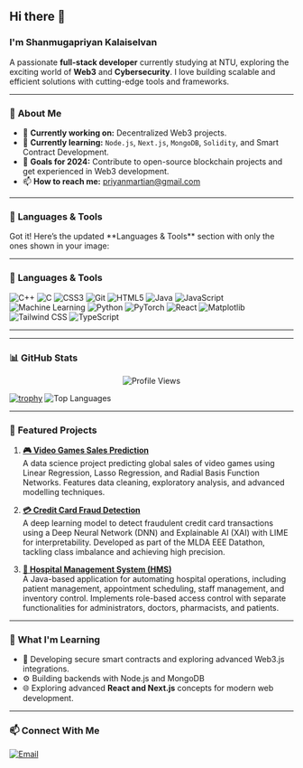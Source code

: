 ## Hi there 👋

### I'm Shanmugapriyan Kalaiselvan
A passionate **full-stack developer** currently studying at NTU, exploring the exciting world of **Web3** and **Cybersecurity**. I love building scalable and efficient solutions with cutting-edge tools and frameworks.

---

### 🌟 **About Me**
- 🔭 **Currently working on:** Decentralized Web3 projects.
- 🌱 **Currently learning:** `Node.js`, `Next.js`, `MongoDB`, `Solidity`, and Smart Contract Development.
- 🎯 **Goals for 2024:** Contribute to open-source blockchain projects and get experienced in Web3 development.
- 📫 **How to reach me:** [priyanmartian@gmail.com](mailto:priyanmartian@gmail.com)

---

### 🚀 **Languages & Tools**
<p align="left">
  Got it! Here’s the updated **Languages & Tools** section with only the ones shown in your image:

---

### 🚀 **Languages & Tools**
<p align="left">
  <img src="https://img.shields.io/badge/C++-00599C?style=for-the-badge&logo=cplusplus&logoColor=white" alt="C++"/>
  <img src="https://img.shields.io/badge/C-00599C?style=for-the-badge&logo=c&logoColor=white" alt="C"/>
  <img src="https://img.shields.io/badge/CSS3-1572B6?style=for-the-badge&logo=css3&logoColor=white" alt="CSS3"/>
  <img src="https://img.shields.io/badge/Git-F05032?style=for-the-badge&logo=git&logoColor=white" alt="Git"/>
  <img src="https://img.shields.io/badge/HTML5-E34F26?style=for-the-badge&logo=html5&logoColor=white" alt="HTML5"/>
  <img src="https://img.shields.io/badge/Java-007396?style=for-the-badge&logo=java&logoColor=white" alt="Java"/>
  <img src="https://img.shields.io/badge/JavaScript-F7DF1E?style=for-the-badge&logo=javascript&logoColor=black" alt="JavaScript"/>
  <img src="https://img.shields.io/badge/Machine%20Learning-FF6F00?style=for-the-badge&logo=machine-learning&logoColor=white" alt="Machine Learning"/>
  <img src="https://img.shields.io/badge/Python-3776AB?style=for-the-badge&logo=python&logoColor=white" alt="Python"/>
  <img src="https://img.shields.io/badge/PyTorch-EE4C2C?style=for-the-badge&logo=pytorch&logoColor=white" alt="PyTorch"/>
  <img src="https://img.shields.io/badge/React-61DAFB?style=for-the-badge&logo=react&logoColor=black" alt="React"/>
  <img src="https://img.shields.io/badge/Matplotlib-ffffff?style=for-the-badge&logo=matplotlib&logoColor=black" alt="Matplotlib"/>
  <img src="https://img.shields.io/badge/Tailwind%20CSS-38B2AC?style=for-the-badge&logo=tailwind-css&logoColor=white" alt="Tailwind CSS"/>
  <img src="https://img.shields.io/badge/TypeScript-3178C6?style=for-the-badge&logo=typescript&logoColor=white" alt="TypeScript"/>
</p>

---

</p>

---

### 📊 **GitHub Stats**
<p align="center">
  <img src="https://komarev.com/ghpvc/?username=Shapriyan19&color=blue" alt="Profile Views" />

[![trophy](https://github-profile-trophy.vercel.app/?username=Shapriyan19&theme=radical&no-frame=true&margin-w=15)](https://github.com/ryo-ma/github-profile-trophy)
  <img src="https://github-readme-stats.vercel.app/api/top-langs/?username=Shapriyan19&layout=compact&theme=radical" alt="Top Languages" />
</p>

---

### 🌟 **Featured Projects**
1. [**🎮 Video Games Sales Prediction**](https://github.com/Shapriyan19/Video_Games_Sales_Prediction)  
   A data science project predicting global sales of video games using Linear Regression, Lasso Regression, and Radial Basis Function Networks. Features data cleaning, exploratory analysis, and advanced modelling techniques.
   
2. [**💳 Credit Card Fraud Detection**](https://github.com/Shapriyan19/Datathon)  
   A deep learning model to detect fraudulent credit card transactions using a Deep Neural Network (DNN) and Explainable AI (XAI) with LIME for interpretability. Developed as part of the MLDA EEE Datathon, tackling class imbalance and achieving high precision.

3. [**🏥 Hospital Management System (HMS)**](https://github.com/Shapriyan19/SC2002_HMS)  
   A Java-based application for automating hospital operations, including patient management, appointment scheduling, staff management, and inventory control. Implements role-based access control with separate functionalities for administrators, doctors, pharmacists, and patients.

---

### 🎯 **What I'm Learning**
- 🔐 Developing secure smart contracts and exploring advanced Web3.js integrations.
- ⚙️ Building backends with Node.js and MongoDB
- 🌐 Exploring advanced **React and Next.js** concepts for modern web development.

---

### 📫 **Connect With Me**
<p align="left">
  <a href="mailto:priyanmartian@gmail.com">
    <img src="https://img.shields.io/badge/Email-D14836?style=for-the-badge&logo=gmail&logoColor=white" alt="Email"/>
  </a>
</p>
